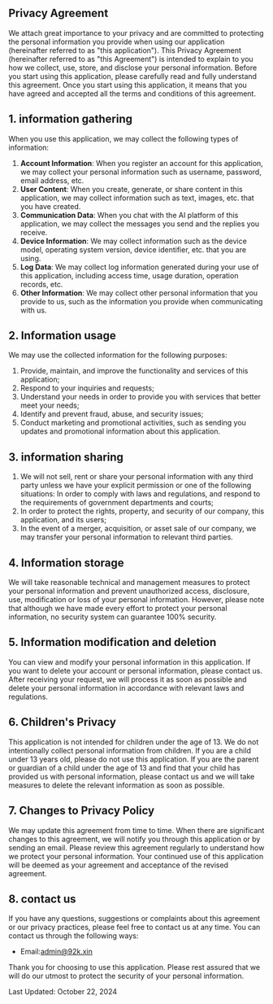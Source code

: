 ## Privacy Agreement

We attach great importance to your privacy and are committed to protecting the personal information you provide when using our application (hereinafter referred to as "this application"). This Privacy Agreement (hereinafter referred to as "this Agreement") is intended to explain to you how we collect, use, store, and disclose your personal information. Before you start using this application, please carefully read and fully understand this agreement. Once you start using this application, it means that you have agreed and accepted all the terms and conditions of this agreement.

## 1\.  information gathering

When you use this application, we may collect the following types of information:
1. **Account Information**: When you register an account for this application, we may collect your personal information such as username, password, email address, etc.
2. **User Content**: When you create, generate, or share content in this application, we may collect information such as text, images, etc. that you have created.
3. **Communication Data**: When you chat with the AI platform of this application, we may collect the messages you send and the replies you receive.
4. **Device Information**: We may collect information such as the device model, operating system version, device identifier, etc. that you are using.
5. **Log Data**: We may collect log information generated during your use of this application, including access time, usage duration, operation records, etc.
6. **Other Information**: We may collect other personal information that you provide to us, such as the information you provide when communicating with us.

## 2\.  Information usage

We may use the collected information for the following purposes:
1. Provide, maintain, and improve the functionality and services of this application;
2. Respond to your inquiries and requests;
3. Understand your needs in order to provide you with services that better meet your needs;
4. Identify and prevent fraud, abuse, and security issues;
5. Conduct marketing and promotional activities, such as sending you updates and promotional information about this application.
## 3\.  information sharing
1. We will not sell, rent or share your personal information with any third party unless we have your explicit permission or one of the following situations:
   In order to comply with laws and regulations, and respond to the requirements of government departments and courts;
2. In order to protect the rights, property, and security of our company, this application, and its users;
3. In the event of a merger, acquisition, or asset sale of our company, we may transfer your personal information to relevant third parties.

## 4\.  Information storage

We will take reasonable technical and management measures to protect your personal information and prevent unauthorized access, disclosure, use, modification or loss of your personal information. However, please note that although we have made every effort to protect your personal information, no security system can guarantee 100% security.

## 5\.  Information modification and deletion

You can view and modify your personal information in this application. If you want to delete your account or personal information, please contact us. After receiving your request, we will process it as soon as possible and delete your personal information in accordance with relevant laws and regulations.

## 6\.  Children's Privacy

This application is not intended for children under the age of 13. We do not intentionally collect personal information from children. If you are a child under 13 years old, please do not use this application. If you are the parent or guardian of a child under the age of 13 and find that your child has provided us with personal information, please contact us and we will take measures to delete the relevant information as soon as possible.

## 7\.  Changes to Privacy Policy

We may update this agreement from time to time. When there are significant changes to this agreement, we will notify you through this application or by sending an email. Please review this agreement regularly to understand how we protect your personal information. Your continued use of this application will be deemed as your agreement and acceptance of the revised agreement.

## 8\.  contact us

If you have any questions, suggestions or complaints about this agreement or our privacy practices, please feel free to contact us at any time. You can contact us through the following ways:

+ Email:[admin@92k.xin](mailto:admin@92k.xin)

Thank you for choosing to use this application. Please rest assured that we will do our utmost to protect the security of your personal information.

Last Updated: October 22, 2024